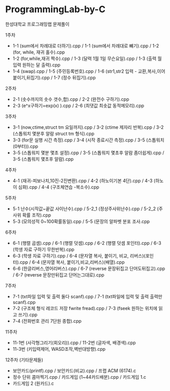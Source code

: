 # ProgrammingLab-by-C
한성대학교 프로그래밍랩 문제풀이

1주차
- 1-1 (sum에서 차례대로 더하기).cpp / 1-1 (sum에서 차례대로 뺴기).cpp / 1-2 (for, while, 재귀 홀수).cpp 
- 1-2 (for,while,재귀 짝수).cpp / 1-3 (달력 1월 1일 무슨요일).cpp / 1-3 (출력 월 입력 원하는 달 출력).cpp 
- 1-4 (swap).cpp / 1-5 (주민등록번호).cpp / 1-6 (str1,str2 입력 - 교환,복사,이어붙이기,뒤집기).cpp / 1-7 (정수 뒤집기).cpp

2주차
- 2-1 (솟수까지의 솟수 갯수,합).cpp / 2-2 (완전수 구하기).cpp
- 2-3 (e^x구하기=exp(x) ).cpp / 2-6 (최댓값 최솟값 동적메모리).cpp

3주차
- 3-1 (now,ctime,struct tm 요일까지).cpp / 3-2 (ctime 제자리 반복).cpp / 3-2 (스톱워치 몇분후 알람 struct tm 형식).cpp
- 3-3 (for문 실행 시간 측정).cpp / 3-4 (시작 종료시간 측정).cpp / 3-5 (스톱워치 (0부터)).cpp
- 3-5 (스톱워치 몇분 몇초 설정).cpp / 3-5 (스톱워치 몇초후 알람 좀더쉽게).cpp / 3-5 (스톱워치 몇초후 알람).cpp

4주차
- 4-1 (재귀-피보나치,10진-2진변환).cpp / 4-2 (하노이기본 4단).cpp / 4-3 (하노이 심화).cpp / 4-4 (구조체연습 -복소수).cpp

5주차
- 5-1 난수(시작값~끝값 사이난수).cpp / 5-2_1 (정상주사위난수).cpp / 5-2_2 (주사위 확률 조작).cpp 
- 5-3 (모의성적 0~100확률동일).cpp / 5-5 (문장의 알파벳 분포 조사.cpp

6주차
- 6-1 (행렬 곱셈).cpp / 6-1 (행렬 덧셈).cpp / 6-2 (행렬 덧셈 포인터).cpp / 6-3 (학생 자료 구하기 무한반복).cpp
- 6-3 (학생 자료 구하기).cpp / 6-4 (문자열 복사, 붙이기, 비교, 리버스)(포인터).cpp / 6-4 (문자열 복사, 붙이기,비교,리버스)(배열).cpp
- 6-6 (한글리버스,영어리버스).cpp / 6-7 (reverse 문장뒤집고 단어도뒤집고).cpp / 6-7 (reverse 문장만뒤집고 단어는그대로).cpp

7주차
- 7-1 (txt파일 입력 및 출력 둘다 scanf).cpp / 7-1 (txt파일에 입력 및 출력 출력만scanf).cpp 
- 7-2 (구조체 형식 레코드 저장 fwrite fread).cpp / 7-3 (fseek 원하는 위치에 읽고 쓰기).cpp
- 7-4 (전화번호 관리 7단원 종합).cpp

11주차
- 11-1번 (사각형그리기(회오리)).cpp / 11-2번 (글자색, 배경색).cpp
- 11-3번 (키입력제어, WASD조작,벽반대방향).cpp

12주차 (기타문제들)
- 보안카드(printf).cpp / 보안카드(비교).cpp / 프랩 ACM (6174).c 
- 정수 단위 콤마찍기.cpp / 카드게임 (1~44카드배분).cpp / 카드게임 1.c
- 카드게임 2 (원카드).c
